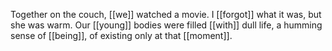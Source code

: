 Together on the couch, [[we]] watched a movie. I [[forgot]] what it was, but she was warm. Our [[young]] bodies were filled [[with]] dull life, a humming sense of [[being]], of existing only at that [[moment]].
